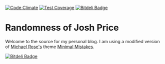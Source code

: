 [![Code Climate](https://codeclimate.com/github/jprice/jprice.github.io/badges/gpa.svg)](https://codeclimate.com/github/jprice/jprice.github.io)  [![Test Coverage](https://codeclimate.com/github/jprice/jprice.github.io/badges/coverage.svg)](https://codeclimate.com/github/jprice/jprice.github.io) [![Bitdeli Badge](https://d2weczhvl823v0.cloudfront.net/jprice/jprice.github.io/trend.png)](https://bitdeli.com/free "Bitdeli Badge")
# Randomness of Josh Price

Welcome to the source for my personal blog. I am using a modified version of [Michael Rose&#39;s](http://mademistakes.com/) theme [Minimal Mistakes](http://mmistakes.github.io/minimal-mistakes).


[![Bitdeli Badge](https://d2weczhvl823v0.cloudfront.net/jprice/jprice.github.io/trend.png)](https://bitdeli.com/free "Bitdeli Badge")

